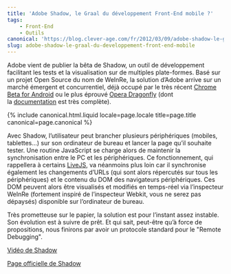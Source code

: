 ```yaml
---
title: 'Adobe Shadow, le Graal du développement Front-End mobile ?'
tags:
    - Front-End
    - Outils
canonical: 'https://blog.clever-age.com/fr/2012/03/09/adobe-shadow-le-graal-du-developpement-front-end-mobile/'
slug: adobe-shadow-le-graal-du-developpement-front-end-mobile
---
```


Adobe vient de publier la bêta de Shadow, un outil de développement facilitant
les tests et la visualisation sur de multiples plate-formes. Basé sur un projet
Open Source du nom de WeInRe, la solution d’Adobe arrive sur un marché émergent
et concurrentiel, déjà occupé par le très
récent [Chrome Beta for Android](http://www.androidcentral.com/chrome-beta-android-brings-remote-debugging-tools-mobile-web-developers) ou
le plus éprouvé [Opera Dragonfly](http://www.opera.com/dragonfly/) (dont
la [documentation](http://www.opera.com/dragonfly/documentation/remote/) est
très complète).

<!-- more -->

{% include canonical.html.liquid
    locale=page.locale
    title=page.title
    canonical=page.canonical
%}

Avec Shadow, l’utilisateur peut brancher plusieurs périphériques (mobiles,
tablettes…) sur son ordinateur de bureau et lancer la page qu’il souhaite
tester. Une routine JavaScript se charge alors de maintenir la synchronisation
entre le PC et les périphériques. Ce fonctionnement, qui rappellera à
certains [LiveJS](http://www.livejs.com/), va néanmoins plus loin car il
synchronise également les changements d’URLs (qui sont alors répercutés sur tous
les périphériques) et le contenu du DOM des navigateurs périphériques. Ces DOM
peuvent alors être visualisés et modifiés en temps-réel via l’inspecteur WeInRe
(fortement inspiré de l’inspecteur Webkit, vous ne serez pas dépaysés)
disponible sur l’ordinateur de bureau.

Très prometteuse sur le papier, la solution est pour l’instant assez instable.
Son évolution est à suivre de prêt. Et qui sait, peut-être qu’à force de
propositions, nous finirons par avoir un protocole standard pour le "Remote
Debugging".

[Vidéo de Shadow](http://tv.adobe.com/watch/adobe-technology-sneaks-2012/adobe-shadow/)

[Page officielle de Shadow](https://creative.adobe.com/products/inspect)
